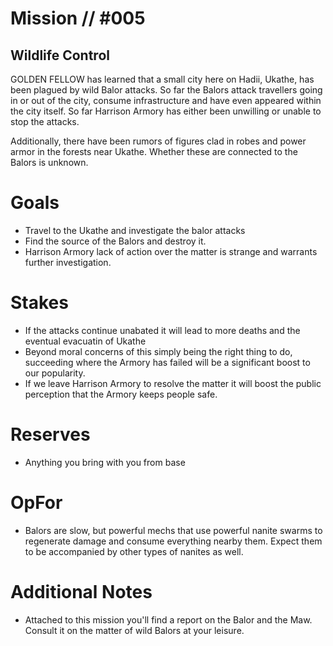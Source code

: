 # Mission // #005
## Wildlife Control

GOLDEN FELLOW has learned that a small city here on Hadii, Ukathe, has been plagued by wild Balor attacks. So far the Balors attack travellers going in or out of the city, consume infrastructure and have even appeared within the city itself. So far Harrison Armory has either been unwilling or unable to stop the attacks. 

Additionally, there have been rumors of figures clad in robes and power armor in the forests near Ukathe. Whether these are connected to the Balors is unknown.

# Goals
- Travel to the Ukathe and investigate the balor attacks
- Find the source of the Balors and destroy it.
- Harrison Armory lack of action over the matter is strange and warrants further investigation.

# Stakes
- If the attacks continue unabated it will lead to more deaths and the eventual evacuatin of Ukathe
- Beyond moral concerns of this simply being the right thing to do, succeeding where the Armory has failed will be a significant boost to our popularity.
- If we leave Harrison Armory to resolve the matter it will boost the public perception that the Armory keeps people safe.

# Reserves
- Anything you bring with you from base

# OpFor
- Balors are slow, but powerful mechs that use powerful nanite swarms to regenerate damage and consume everything nearby them. Expect them to be accompanied by other types of nanites as well.

# Additional Notes
- Attached to this mission you'll find a report on the Balor and the Maw. Consult it on the matter of wild Balors at your leisure.